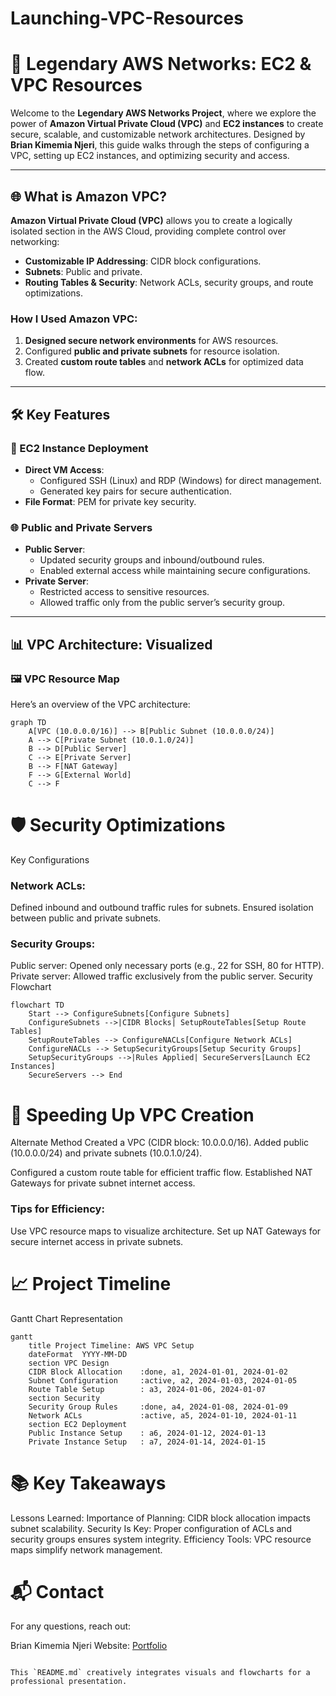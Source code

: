 # Launching-VPC-Resources  

# 🚀 Legendary AWS Networks: EC2 & VPC Resources  

Welcome to the **Legendary AWS Networks Project**, where we explore the power of **Amazon Virtual Private Cloud (VPC)** and **EC2 instances** to create secure, scalable, and customizable network architectures. Designed by **Brian Kimemia Njeri**, this guide walks through the steps of configuring a VPC, setting up EC2 instances, and optimizing security and access.

---

## 🌐 What is Amazon VPC?

**Amazon Virtual Private Cloud (VPC)** allows you to create a logically isolated section in the AWS Cloud, providing complete control over networking:
- **Customizable IP Addressing**: CIDR block configurations.
- **Subnets**: Public and private.
- **Routing Tables & Security**: Network ACLs, security groups, and route optimizations.

### How I Used Amazon VPC:
1. **Designed secure network environments** for AWS resources.
2. Configured **public and private subnets** for resource isolation.
3. Created **custom route tables** and **network ACLs** for optimized data flow.

---

## 🛠️ Key Features

### 🚀 EC2 Instance Deployment
- **Direct VM Access**:
  - Configured SSH (Linux) and RDP (Windows) for direct management.
  - Generated key pairs for secure authentication.
- **File Format**: PEM for private key security.

### 🌐 Public and Private Servers
- **Public Server**:
  - Updated security groups and inbound/outbound rules.
  - Enabled external access while maintaining secure configurations.
- **Private Server**:
  - Restricted access to sensitive resources.
  - Allowed traffic only from the public server’s security group.

---

## 📊 VPC Architecture: Visualized

### 🖼️ VPC Resource Map
Here’s an overview of the VPC architecture:

```mermaid
graph TD
    A[VPC (10.0.0.0/16)] --> B[Public Subnet (10.0.0.0/24)]
    A --> C[Private Subnet (10.0.1.0/24)]
    B --> D[Public Server]
    C --> E[Private Server]
    B --> F[NAT Gateway]
    F --> G[External World]
    C --> F
```
 
# 🛡️ Security Optimizations
Key Configurations
### Network ACLs:
Defined inbound and outbound traffic rules for subnets.
Ensured isolation between public and private subnets.
### Security Groups:
Public server: Opened only necessary ports (e.g., 22 for SSH, 80 for HTTP).
Private server: Allowed traffic exclusively from the public server.
Security Flowchart
```mermaid
flowchart TD
    Start --> ConfigureSubnets[Configure Subnets]
    ConfigureSubnets -->|CIDR Blocks| SetupRouteTables[Setup Route Tables]
    SetupRouteTables --> ConfigureNACLs[Configure Network ACLs]
    ConfigureNACLs --> SetupSecurityGroups[Setup Security Groups]
    SetupSecurityGroups -->|Rules Applied| SecureServers[Launch EC2 Instances]
    SecureServers --> End
```

# 🚀 Speeding Up VPC Creation
Alternate Method
Created a VPC (CIDR block: 10.0.0.0/16).
Added public (10.0.0.0/24) and private subnets (10.0.1.0/24).


Configured a custom route table for efficient traffic flow.
Established NAT Gateways for private subnet internet access.
### Tips for Efficiency:
Use VPC resource maps to visualize architecture.
Set up NAT Gateways for secure internet access in private subnets.
# 📈 Project Timeline
Gantt Chart Representation
```mermaid
gantt
    title Project Timeline: AWS VPC Setup
    dateFormat  YYYY-MM-DD
    section VPC Design
    CIDR Block Allocation    :done, a1, 2024-01-01, 2024-01-02
    Subnet Configuration     :active, a2, 2024-01-03, 2024-01-05
    Route Table Setup        : a3, 2024-01-06, 2024-01-07
    section Security
    Security Group Rules     :done, a4, 2024-01-08, 2024-01-09
    Network ACLs             :active, a5, 2024-01-10, 2024-01-11
    section EC2 Deployment
    Public Instance Setup    : a6, 2024-01-12, 2024-01-13
    Private Instance Setup   : a7, 2024-01-14, 2024-01-15
```
# 📚 Key Takeaways
Lessons Learned:
Importance of Planning: CIDR block allocation impacts subnet scalability.
Security Is Key: Proper configuration of ACLs and security groups ensures system integrity.
Efficiency Tools: VPC resource maps simplify network management.
# 📬 Contact
For any questions, reach out:

Brian Kimemia Njeri
Website: [Portfolio](https://briankimemia.vercel.app/)

```vbnet

This `README.md` creatively integrates visuals and flowcharts for a professional presentation.
